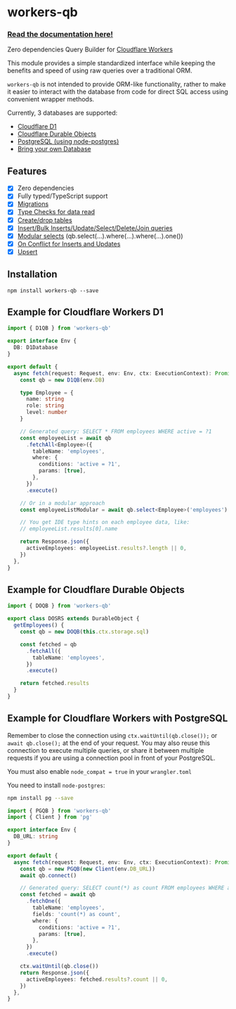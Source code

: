 # workers-qb

### [Read the documentation here!](https://workers-qb.massadas.com/)

Zero dependencies Query Builder for [Cloudflare Workers](https://developers.cloudflare.com/workers/)

This module provides a simple standardized interface while keeping the benefits and speed of using raw queries over a
traditional ORM.

`workers-qb` is not intended to provide ORM-like functionality, rather to make it easier to interact with the database
from code for direct SQL access using convenient wrapper methods.

Currently, 3 databases are supported:

- [Cloudflare D1](https://workers-qb.massadas.com/databases/cloudflare-d1/)
- [Cloudflare Durable Objects](https://workers-qb.massadas.com/databases/cloudflare-do/)
- [PostgreSQL (using node-postgres)](https://workers-qb.massadas.com/databases/postgresql/)
- [Bring your own Database](https://workers-qb.massadas.com/databases/bring-your-own-database/)

## Features

- [x] Zero dependencies
- [x] Fully typed/TypeScript support
- [x] [Migrations](https://workers-qb.massadas.com/migrations/)
- [x] [Type Checks for data read](https://workers-qb.massadas.com/type-check/)
- [x] [Create/drop tables](https://workers-qb.massadas.com/basic-queries/#dropping-and-creating-tables)
- [x] [Insert/Bulk Inserts/Update/Select/Delete/Join queries](https://workers-qb.massadas.com/basic-queries/)
- [x] [Modular selects](https://workers-qb.massadas.com/modular-selects/) (qb.select(...).where(...).where(...).one())
- [x] [On Conflict for Inserts and Updates](https://workers-qb.massadas.com/advanced-queries/onConflict/)
- [x] [Upsert](https://workers-qb.massadas.com/advanced-queries/upsert/)

## Installation

```
npm install workers-qb --save
```

## Example for Cloudflare Workers D1

```ts
import { D1QB } from 'workers-qb'

export interface Env {
  DB: D1Database
}

export default {
  async fetch(request: Request, env: Env, ctx: ExecutionContext): Promise<Response> {
    const qb = new D1QB(env.DB)

    type Employee = {
      name: string
      role: string
      level: number
    }

    // Generated query: SELECT * FROM employees WHERE active = ?1
    const employeeList = await qb
      .fetchAll<Employee>({
        tableName: 'employees',
        where: {
          conditions: 'active = ?1',
          params: [true],
        },
      })
      .execute()

    // Or in a modular approach
    const employeeListModular = await qb.select<Employee>('employees').where('active = ?', true).execute()

    // You get IDE type hints on each employee data, like:
    // employeeList.results[0].name

    return Response.json({
      activeEmployees: employeeList.results?.length || 0,
    })
  },
}
```

## Example for Cloudflare Durable Objects

```ts
import { DOQB } from 'workers-qb'

export class DOSRS extends DurableObject {
  getEmployees() {
    const qb = new DOQB(this.ctx.storage.sql)

    const fetched = qb
      .fetchAll({
        tableName: 'employees',
      })
      .execute()

    return fetched.results
  }
}
```

## Example for Cloudflare Workers with PostgreSQL

Remember to close the connection using `ctx.waitUntil(qb.close());` or `await qb.close();` at the end of your request.
You may also reuse this connection to execute multiple queries, or share it between multiple requests if you are using
a connection pool in front of your PostgreSQL.

You must also enable `node_compat = true` in your `wrangler.toml`

You need to install `node-postgres`:

```bash
npm install pg --save
```

```ts
import { PGQB } from 'workers-qb'
import { Client } from 'pg'

export interface Env {
  DB_URL: string
}

export default {
  async fetch(request: Request, env: Env, ctx: ExecutionContext): Promise<Response> {
    const qb = new PGQB(new Client(env.DB_URL))
    await qb.connect()

    // Generated query: SELECT count(*) as count FROM employees WHERE active = ?1 LIMIT 1
    const fetched = await qb
      .fetchOne({
        tableName: 'employees',
        fields: 'count(*) as count',
        where: {
          conditions: 'active = ?1',
          params: [true],
        },
      })
      .execute()

    ctx.waitUntil(qb.close())
    return Response.json({
      activeEmployees: fetched.results?.count || 0,
    })
  },
}
```
